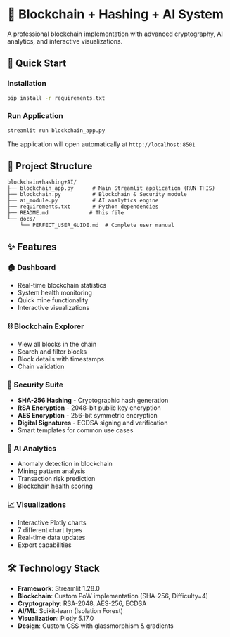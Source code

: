 # 🔗 Blockchain + Hashing + AI System

A professional blockchain implementation with advanced cryptography, AI analytics, and interactive visualizations.

## 🚀 Quick Start

### Installation
```bash
pip install -r requirements.txt
```

### Run Application
```bash
streamlit run blockchain_app.py
```

The application will open automatically at `http://localhost:8501`

## 📁 Project Structure

```
blockchain+hashing+AI/
├── blockchain_app.py      # Main Streamlit application (RUN THIS)
├── blockchain.py          # Blockchain & Security module
├── ai_module.py           # AI analytics engine
├── requirements.txt       # Python dependencies
├── README.md             # This file
└── docs/
    └── PERFECT_USER_GUIDE.md  # Complete user manual
```

## ✨ Features

### 🏠 Dashboard
- Real-time blockchain statistics
- System health monitoring
- Quick mine functionality
- Interactive visualizations

### ⛓️ Blockchain Explorer
- View all blocks in the chain
- Search and filter blocks
- Block details with timestamps
- Chain validation

### 🔐 Security Suite
- **SHA-256 Hashing** - Cryptographic hash generation
- **RSA Encryption** - 2048-bit public key encryption
- **AES Encryption** - 256-bit symmetric encryption
- **Digital Signatures** - ECDSA signing and verification
- Smart templates for common use cases

### 🤖 AI Analytics
- Anomaly detection in blockchain
- Mining pattern analysis
- Transaction risk prediction
- Blockchain health scoring

### 📈 Visualizations
- Interactive Plotly charts
- 7 different chart types
- Real-time data updates
- Export capabilities

## 🛠️ Technology Stack

- **Framework**: Streamlit 1.28.0
- **Blockchain**: Custom PoW implementation (SHA-256, Difficulty=4)
- **Cryptography**: RSA-2048, AES-256, ECDSA
- **AI/ML**: Scikit-learn (Isolation Forest)
- **Visualization**: Plotly 5.17.0
- **Design**: Custom CSS with glassmorphism & gradients
